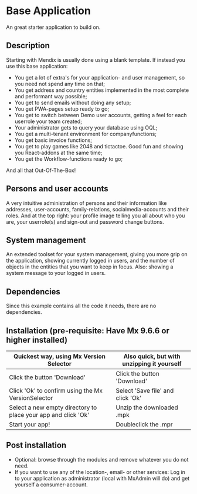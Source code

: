 # Base Application
An great starter application to build on.

## Description

Starting with Mendix is usually done using a blank template. If instead you use this base application:
* You get a lot of extra's for your application- and user management, so you need not spend any time on that;
* You get address and country entities implemented in the most complete and performant way possible;
* You get to send emails without doing any setup;
* You get PWA-pages setup ready to go;
* You get to switch between Demo user accounts, getting a feel for each userrole your team created;
* Your administrator gets to query your database using OQL;
* You get a multi-tenant environment for companyfunctions;
* You get basic invoice functions;
* You get to play games like 2048 and tictactoe. Good fun and showing you React-addons at the same time;
* You get the Workflow-functions ready to go;

And all that Out-Of-The-Box!

## Persons and user accounts
A very intuitive administration of persons and their information like addresses, user-accounts, family-relations, socialmedia-accounts and their roles.
And at the top right: your profile image telling you all about who you are, your userrole(s) and sign-out and password change buttons.

## System management
An extended toolset for your system management, giving you more grip on the application, showing currently logged in users, and the number of objects in the entities that you want to keep in focus. Also: showing a system message to your logged in users.

## Dependencies
Since this example contains all the code it needs, there are no dependencies.

## Installation (pre-requisite: Have Mx 9.6.6 or higher installed)
|Quickest way, using Mx Version Selector|Also quick, but with unzipping it yourself|
|--|--|
|Click the button 'Download'|Click the button 'Download'|
|Click 'Ok' to confirm using the Mx VersionSelector|Select 'Save file' and click 'Ok'|
|Select a new empty directory to place your app and click 'Ok'|Unzip the downloaded .mpk|
|Start your app!|Doubleclick the .mpr|

## Post installation
* Optional: browse through the modules and remove whatever you do not need.
* If you want to use any of the location-, email- or other services: Log in to your application as administrator (local with MxAdmin will do) and get yourself a consumer-account.
